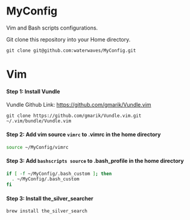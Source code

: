 MyConfig
========

Vim and Bash scripts configurations.

Git clone this repository into your Home directory.
```git
git clone git@github.com:waterwaves/MyConfig.git
```

# Vim
#### Step 1: Install Vundle    

Vundle Github Link: https://github.com/gmarik/Vundle.vim
```git
git clone https://github.com/gmarik/Vundle.vim.git ~/.vim/bundle/Vundle.vim
```

#### Step 2: Add vim source `vimrc` to .vimrc in the home directory
```bash
source ~/MyConfig/vimrc
```
#### Step 3: Add `bashscripts source` to .bash_profile in the home directory
```bash
if [ -f ~/MyConfig/.bash_custom ]; then                                                  
  . ~/MyConfig/.bash_custom
fi
```

#### Step 3: Install the_silver_searcher
```bash
brew install the_silver_search
```
